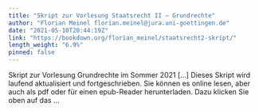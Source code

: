 ```yaml
---
title: "Skript zur Vorlesung Staatsrecht II – Grundrechte"
author: "Florian Meinel florian.meinel@jura.uni-goettingen.de"
date: "2021-05-10T20:44:19Z"
link: "https://bookdown.org/florian_meinel/staatsrecht2-skript/"
length_weight: "6.9%"
pinned: false
---
```


Skript zur Vorlesung Grundrechte im Sommer 2021 [...] Dieses Skript wird laufend aktualisiert und fortgeschrieben. Sie können es online lesen, aber auch als pdf oder für einen epub-Reader herunterladen. Dazu klicken Sie oben auf das ...
